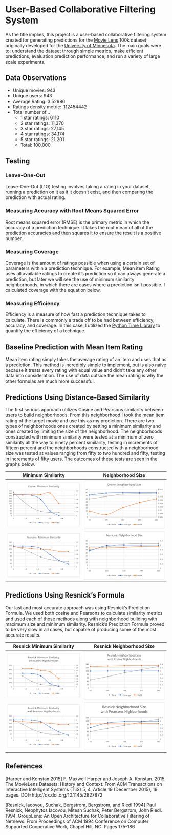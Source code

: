 <head>
<script src="https://cdnjs.cloudflare.com/ajax/libs/mathjax/2.7.0/MathJax.js?config=TeX-AMS-MML_HTMLorMML" type="text/javascript"></script>
</head>
<h1 id="user-based-collaborative-filtering-system">User-Based Collaborative Filtering System</h1>
<p>As the title implies, this project is a user-based collaborative filtering system created for generating predictions for the <a href="https://grouplens.org/datasets/movielens/100k/">Movie Lens</a> 100k dataset originally developed for the <a href="https://grouplens.org/datasets/movielens/100k/">University of Minnesota</a>. The main goals were to: understand the dataset through simple metrics, make efficient predictions, evaluation prediction performance, and run a variety of large scale experiments.</p>

<h2 id="data-observations">Data Observations</h2>
<ul>
  <li>Unique movies: 943</li>
  <li>Unique users: 943</li>
  <li>Average Rating: 3.52986</li>
  <li>Ratings density metric: .112454442</li>
  <li>Total number of…
    <ul>
      <li>1 star ratings: 6110</li>
      <li>2 star ratings: 11,370</li>
      <li>3 star ratings: 27,145</li>
      <li>4 star ratings: 34,174</li>
      <li>5 star ratings: 21,201</li>
      <li>Total: 100,000</li>
    </ul>
  </li>
</ul>

<h2 id="testing">Testing</h2>

<h3 id="leave-one-out">Leave-One-Out</h3>
<p>Leave-One-Out (L1O) testing involves taking a rating in your dataset, running a prediction on it as it it doesn’t exist, and then comparing the prediction with actual rating.</p>

<h3 id="measuring-accuracy-with-root-means-squared-error">Measuring Accuracy with Root Means Squared Error</h3>
<p>Root means squared error (RMSE) is the primary metric in which the accuracy of a prediction technique. It takes the root mean of all of the prediction accuracies and then squares it to ensure the result is a positive number.
<script type="math/tex">|\overline{E}|=\frac{\displaystyle\sum_{i=1}^{N}|p_i-r_i|^2}{N}</script></p>

<h3 id="measuring-coverage">Measuring Coverage</h3>
<p>Coverage is the amount of ratings possible when using a certain set of parameters within a prediction technique. For example, Mean item Rating uses all available ratings to create it’s prediction so it can always generate a prediction, but later we will see the use of minimum similarity neighborhoods, in which there are cases where a prediction isn’t possible. I calculated coverage with the equation below.</p>

<script type="math/tex; mode=display">Coverage(data)=\frac{\displaystyle\sum_{item\in data}canRate(item)}{|data|}</script>

<h3 id="measuring-efficiency">Measuring Efficiency</h3>
<p>Efficiency is a measure of how fast a prediction technique takes to calculate. There is commonly a trade off to be had between efficiency, accuracy, and coverage. In this case, I utilized the <a href="https://docs.python.org/2/library/time.html">Python Time Library</a> to quantify the efficiency of a technique.</p>

<h2 id="baseline-prediction-with-mean-item-rating">Baseline Prediction with Mean Item Rating</h2>
<p><script type="math/tex">prediction(u_i, item_k) = \displaystyle\sum_{u_j\in users} rating(u_j, item_k)</script>
Mean item rating simply takes the average rating of an item and uses that as a prediction. This method is incredibly simple to implement, but is also naive because it treats every rating with equal value and didn’t take any other data into consideration. The use of data outside the mean rating is why the other formulas are much more successful.</p>

<h2 id="predictions-using-distance-based-similarity">Predictions Using Distance-Based Similarity</h2>

<p>The first serious approach utilizes Cosine and Pearsons similarity between users to build neighborhoods. From this neighborhood I took the mean item rating of the target movie and use this as my prediction. There are two types of neighborhoods ones created by setting a minimum similarity and ones created by limiting the size of the neighborhood. The neighborhoods constructed with minimum similarity were tested at a minimum of zero similarity all the way to ninety percent similarity, testing in increments of fifteen percent and the neighborhoods constructed with a neighborhood size was tested at values ranging from fifty to two hundred and fifty, testing in increments of fifty users. The outcomes of these tests are seen in the graphs below.</p>

<table>
  <thead>
    <tr>
      <th style="text-align: center">Minimum Similarity</th>
      <th style="text-align: center">Neighborhood Size</th>
    </tr>
  </thead>
  <tbody>
    <tr>
      <td style="text-align: center"><img src="Graphs/Cosine Minimum Similarity.png" alt="Cosine Minimum Similarity" /></td>
      <td style="text-align: center"><img src="Graphs/Cosin Neighborhood Size.png" alt="Cosin Neighborhood Size" /></td>
    </tr>
    <tr>
      <td style="text-align: center"><img src="Graphs/Pearsons Minimum Similarity.png" alt="Pearsons Minimum Similarity" /></td>
      <td style="text-align: center"><img src="Graphs/Pearsons Neighborhood Size.png" alt="Pearsons Neighborhood Size" /></td>
    </tr>
  </tbody>
</table>

<h2 id="predictions-using-resnicks-formula">Predictions Using Resnick’s Formula</h2>

<p>Our last and most accurate approach was using Resnick’s Prediction Formula. We used both cosine and Pearsons to calculate similarity metrics and used each of those methods along with neighborhood building with maximum size and minimum similarity. Resnick’s Prediction Formula proved to be very slow in all cases, but capable of producing some of the most accurate results.</p>

<table>
  <thead>
    <tr>
      <th style="text-align: center">Resnick Minimum Similarity</th>
      <th style="text-align: center">Resnick Neighborhood Size</th>
    </tr>
  </thead>
  <tbody>
    <tr>
      <td style="text-align: center"><img src="Graphs/Resnick Minimum Similarity with Cosin Nighborhoods.png" alt="Resnick Minimum Similarity with Cosin Nighborhoods" /></td>
      <td style="text-align: center"><img src="Graphs/Resnick Neighborhood Size with Cosin Nighborhoods.png" alt="Resnick Neighborhood Size with Cosin Nighborhoods" /></td>
    </tr>
    <tr>
      <td style="text-align: center"><img src="Graphs/Resnick Minimum Similarity with Pearsons Nighborhoods.png" alt="Resnick Minimum Similarity with Pearsons Nighborhoods" /></td>
      <td style="text-align: center"><img src="Graphs/Resnick Neighborhood Size with Pearsons Nighborhoods.png" alt="Resnick Neighborhood Size with Pearsons Nighborhoods" /></td>
    </tr>
  </tbody>
</table>

<h2 id="references">References</h2>

<p>[Harper and Konstan 2015] F. Maxwell Harper and Joseph A. Konstan. 2015. The MovieLens Datasets: History and Context. From ACM Transactions on Interactive Intelligent Systems (TiiS) 5, 4, Article 19 (December 2015), 19 pages. DOI=http://dx.doi.org/10.1145/2827872</p>

<p>[Resnick, Iacovou, Suchak, Bergstrom, Bergstrom, and Riedl 1994] Paul Resnick, Neophytos Iacovou, Mitesh Suchak, Peter Bergstrom, John Riedl. 1994. GroupLens: An Open Architecture for Collaborative Filtering of Netnews. From Proceedings of ACM 1994 Conference on Computer Supported Cooperative Work, Chapel Hill, NC: Pages 175-186</p>
